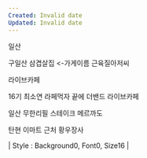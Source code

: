 ```yaml
---
Created: Invalid date
Updated: Invalid date
---
```

일산

구일산 삼겹살집 <-가게이름 근육질아저씨

라이브카페

16기 최소연 라페먹자 끝에 더밴드 라이브카페

일산 무한리필 스테이크 메르까도

탄현 이마트 근처 황우장사

| Style : Background0, Font0, Size16 |
